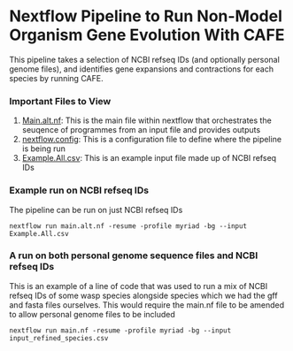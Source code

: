 # Nextflow Pipeline to Run Non-Model Organism Gene Evolution With CAFE
This pipeline takes a selection of NCBI refseq IDs (and optionally personal genome files), and identifies gene expansions and contractions for each species by running CAFE. 

### Important Files to View
1) [Main.alt.nf]([https://github.com/lewisrevely/Goatee](https://github.com/lewisrevely/Goatee/blob/main/main.alt.nf)): This is the main file within nextflow that orchestrates the seuqence of programmes from an input file and provides outputs
2) [nextflow.config](https://github.com/lewisrevely/Goatee/edit/main/nextflow.config): This is a configuration file to define where the pipeline is being run
3) [Example.All.csv](https://github.com/lewisrevely/Goatee/blob/main/example.csv): This is an example input file made up of NCBI refseq IDs 



### Example run on NCBI refseq IDs
The pipeline can be run on just NCBI refseq IDs 

```
nextflow run main.alt.nf -resume -profile myriad -bg --input Example.All.csv 
```
### A run on both personal genome sequence files and NCBI refseq IDs 
This is an example of a line of code that was used to run a mix of NCBI refseq IDs of some wasp species alongside species which we had the gff and fasta files ourselves. This would require the main.nf file to be amended to allow personal genome files to be included
```
nextflow run main.nf -resume -profile myriad -bg --input input_refined_species.csv
```


